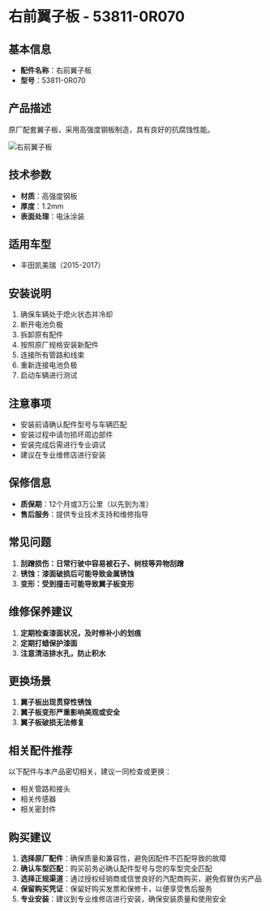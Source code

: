 # 右前翼子板 - 53811-0R070

## 基本信息

- **配件名称**：右前翼子板
- **型号**：53811-0R070

## 产品描述

原厂配套翼子板，采用高强度钢板制造，具有良好的抗腐蚀性能。


![右前翼子板](/image/car-parts/53811-0R070.jpg)

## 技术参数

- **材质**：高强度钢板
- **厚度**：1.2mm
- **表面处理**：电泳涂装

## 适用车型

- 丰田凯美瑞（2015-2017）

## 安装说明

1. 确保车辆处于熄火状态并冷却
2. 断开电池负极
3. 拆卸原有配件
4. 按照原厂规格安装新配件
5. 连接所有管路和线束
6. 重新连接电池负极
7. 启动车辆进行测试

## 注意事项

- 安装前请确认配件型号与车辆匹配
- 安装过程中请勿损坏周边部件
- 安装完成后需进行专业调试
- 建议在专业维修店进行安装

## 保修信息

- **质保期**：12个月或3万公里（以先到为准）
- **售后服务**：提供专业技术支持和维修指导

## 常见问题

1. **刮蹭损伤：日常行驶中容易被石子、树枝等异物刮蹭**
2. **锈蚀：漆面破损后可能导致金属锈蚀**
3. **变形：受到撞击可能导致翼子板变形**

## 维修保养建议

1. **定期检查漆面状况，及时修补小的划痕**
2. **定期打蜡保护漆面**
3. **注意清洁排水孔，防止积水**

## 更换场景

1. **翼子板出现贯穿性锈蚀**
2. **翼子板变形严重影响美观或安全**
3. **翼子板破损无法修复**

## 相关配件推荐

以下配件与本产品密切相关，建议一同检查或更换：

- 相关管路和接头
- 相关传感器
- 相关密封件

## 购买建议

1. **选择原厂配件**：确保质量和兼容性，避免因配件不匹配导致的故障
2. **确认车型匹配**：购买前务必确认配件型号与您的车型完全匹配
3. **选择正规渠道**：通过授权经销商或信誉良好的汽配商购买，避免假冒伪劣产品
4. **保留购买凭证**：保留好购买发票和保修卡，以便享受售后服务
5. **专业安装**：建议到专业维修店进行安装，确保安装质量和使用安全
